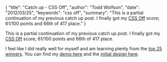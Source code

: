 {
  "title": "Catch up - CSS Off",
  "author": "Todd Wolfson",
  "date": "2012/03/25",
  "keywords": "css off",
  "summary": "This is a partial continuation of my previous catch up post. I finally got my [CSS Off](http://www.unmatchedstyle.com/cssoff/index.php) score; 61/100 points and 66th of 417 place."
}

This is a partial continuation of my previous catch up post. I finally got my [CSS Off](http://www.unmatchedstyle.com/cssoff/index.php) score; 61/100 points and 66th of 417 place.

I feel like I did really well for myself and am learning plenty from the [top 25 winners](http://www.unmatchedstyle.com/news/cssoff-winners-2012.php). You can find my [demo here](http://twolfson.com/public/portfolio/css_off/index.html) and the [initial design here](http://www.unmatchedstyle.com/cssoff/signup.php).